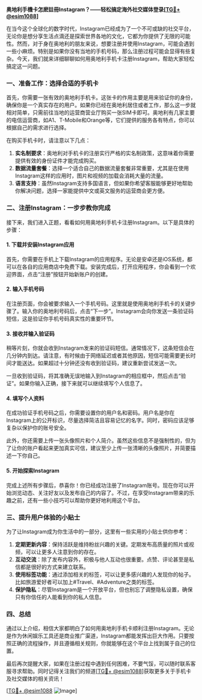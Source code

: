 **奥地利手機卡怎麽註冊Instagram？——轻松搞定海外社交媒体登录[[TG💪+ @esim1088](https://t.me/s/esim1088)]**

在当今这个全球化的数字时代，Instagram已经成为了一个不可或缺的社交平台，无论你是想分享生活点滴还是探索世界各地的文化，它都为你提供了无限的可能性。然而，对于身在奥地利的朋友来说，想要注册并使用Instagram，可能会遇到一些小麻烦。特别是如果你没有当地的手机号码，那么注册过程可能会显得有些复杂。今天，我们就来详细聊聊如何用奥地利手机卡注册Instagram，帮助大家轻松搞定这一问题。

### 一、准备工作：选择合适的手机卡

首先，你需要一张有效的奥地利手机卡。这张卡的作用主要是用来验证你的身份，确保你是一个真实存在的用户。如果你已经在奥地利居住或者工作，那么这一步就相对简单，只需前往当地的运营商营业厅购买一张SIM卡即可。奥地利有几家主要的电信运营商，如A1、T-Mobile和Orange等，它们提供的服务各有特点，你可以根据自己的需求进行选择。

在购买手机卡时，请注意以下几点：

1. **实名制要求**：奥地利对手机卡的注册实行严格的实名制政策，这意味着你需要提供有效的身份证件才能完成购买。
2. **数据流量套餐**：选择一个适合自己的数据流量套餐非常重要，尤其是在使用Instagram这样的应用时，图片和视频的加载会消耗大量的流量。
3. **语言支持**：虽然Instagram支持多国语言，但如果你希望客服能够更好地帮助你解决问题，选择一家能提供中文或英文服务的运营商会更方便。

### 二、注册Instagram：一步步教你完成

接下来，我们进入正题，看看如何用奥地利手机卡注册Instagram。以下是具体的步骤：

#### 1. 下载并安装Instagram应用

首先，你需要在手机上下载Instagram的应用程序。无论是安卓还是iOS系统，都可以在各自的应用商店中免费下载。安装完成后，打开应用程序，你会看到一个欢迎界面，点击“注册”按钮开始新账户的创建。

#### 2. 输入手机号码

在注册页面，你会被要求输入一个手机号码。这里就是使用奥地利手机卡的关键步骤了。输入你的奥地利号码后，点击“下一步”。Instagram会向你发送一条验证码短信，这是验证你手机号码真实性的重要环节。

#### 3. 接收并输入验证码

稍等片刻，你就会收到Instagram发来的验证码短信。通常情况下，这条短信会在几分钟内到达。请注意，有时候由于网络延迟或者其他原因，短信可能需要更长时间才能送达。如果超过十分钟还没有收到验证码，建议重新尝试发送一次。

一旦收到验证码，将其准确无误地输入到Instagram的相应框中，然后点击“验证”。如果你输入正确，接下来就可以继续填写个人信息了。

#### 4. 填写个人资料

在成功验证手机号码之后，你需要设置你的用户名和密码。用户名是你在Instagram上的公开标识，尽量选择简洁且容易记忆的名字。同时，密码应该足够复杂以保护你的账号安全。

此外，你还需要上传一张头像照片和个人简介。虽然这些信息不是强制性的，但为了让你的账户看起来更加真实可信，建议至少上传一张清晰的头像照片，并简要描述一下你自己。

#### 5. 开始探索Instagram

完成上述所有步骤后，恭喜你！你已经成功注册了Instagram账号。现在你可以开始浏览动态、关注好友以及发布自己的内容了。不过，在享受Instagram带来的乐趣之前，还有一些小技巧可以帮助你更好地利用这个平台。

### 三、提升用户体验的小贴士

为了让Instagram成为你生活中的一部分，这里有一些实用的小贴士供你参考：

1. **定期更新内容**：保持活跃是维持粉丝兴趣的关键。定期发布高质量的照片或视频，可以让更多人注意到你的存在。
2. **互动交流**：除了发布内容外，积极与他人互动也很重要。点赞、评论甚至是私信都是很好的方式来建立联系。
3. **使用标签功能**：通过添加相关的标签，可以让更多感兴趣的人发现你的帖子。比如旅游爱好者可以加上#Travel、#Adventure之类的标签。
4. **保护隐私**：尽管Instagram是一个开放平台，但也别忘了调整隐私设置，确保只有你信任的人能看到你的私人信息。

### 四、总结

通过以上介绍，相信大家都明白了如何用奥地利手机卡顺利注册Instagram。无论是作为休闲娱乐工具还是商业推广渠道，Instagram都能发挥出巨大作用。只要按照正确的流程操作，并且遵循相关规则，你就能够在这个平台上找到属于自己的位置。

最后再次提醒大家，如果在注册过程中遇到任何困难，不要气馁，可以随时联系客服寻求帮助。同时记得关注我们的频道[[TG💪+ @esim1088](https://t.me/s/esim1088)]获取更多关于手机卡及社交媒体的相关资讯！

[[TG💪+ @esim1088](https://t.me/s/esim1088) ![Image](https://i.postimg.cc/4NQfJmqS/Snipaste-2025-05-13-00-14-12.png)]
